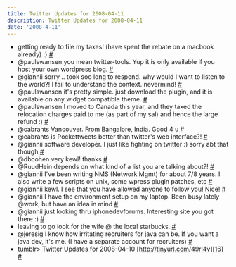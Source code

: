 ```yaml
---
title: Twitter Updates for 2008-04-11
description: Twitter Updates for 2008-04-11
date: '2008-4-11'
---
```


* getting ready to file my taxes! (have spent the rebate on a macbook already) :) [\#][0]
* @paulswansen you mean twitter-tools. Yup it is only available if you host your own wordpress blog. [\#][1]
* @giannii sorry .. took soo long to respond. why would I want to listen to the world?! I fail to understand the context. nevermind! [\#][2]
* @paulswansen it's pretty simple. just download the plugin, and it is available on any widget compatible theme. [\#][3]
* @paulswansen I moved to Canada this year, and they taxed the relocation charges paid to me (as part of my sal) and hence the large refund :) [\#][4]
* @cabrants Vancouver. From Bangalore, India. Good 4 u [\#][5]
* @cabrants is Pockettweets better than twitter's web interface?! [\#][6]
* @giannii software developer. I just like fighting on twitter :) sorry abt that though [\#][7]
* @dbcohen very kewl! thanks [\#][8]
* @RuudHein depends on what kind of a list you are talking about?! [\#][9]
* @giannii I've been writing NMS (Network Mgmt) for about 7/8 years. I also write a few scripts on unix, some wpress plugin patches, etc [\#][10]
* @giannii kewl. I see that you have allowed anyone to follow you! Nice! [\#][11]
* @giannii I have the environment setup on my laptop. Been busy lately @work, but have an idea in mind [\#][12]
* @giannii just looking thru iphonedevforums. Interesting site you got there :) [\#][13]
* leaving to go look for the wife @ the local starbucks. [\#][14]
* @jeresig I know how irritating recruiters for java can be. If you want a java dev, it's me. (I have a separate account for recruiters) [\#][15]
* tumblr\> Twitter Updates for 2008-04-10 [http://tinyurl.com/49rl4v][16] [\#][17]


[0]: http://twitter.com/shvelmur/statuses/786877495
[1]: http://twitter.com/shvelmur/statuses/786878513
[2]: http://twitter.com/shvelmur/statuses/786879465
[3]: http://twitter.com/shvelmur/statuses/786880317
[4]: http://twitter.com/shvelmur/statuses/786881145
[5]: http://twitter.com/shvelmur/statuses/786884416
[6]: http://twitter.com/shvelmur/statuses/786886415
[7]: http://twitter.com/shvelmur/statuses/786887467
[8]: http://twitter.com/shvelmur/statuses/786887557
[9]: http://twitter.com/shvelmur/statuses/786890144
[10]: http://twitter.com/shvelmur/statuses/786891310
[11]: http://twitter.com/shvelmur/statuses/786893533
[12]: http://twitter.com/shvelmur/statuses/786894478
[13]: http://twitter.com/shvelmur/statuses/786894945
[14]: http://twitter.com/shvelmur/statuses/786895778
[15]: http://twitter.com/shvelmur/statuses/787009574
[16]: http://tinyurl.com/49rl4v
[17]: http://twitter.com/shvelmur/statuses/787015257